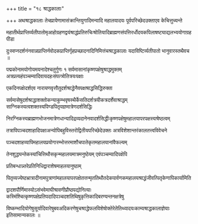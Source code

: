 +++
title = "१८ श्राद्धकालाः"

+++
अथश्राद्धकालाः तेचप्रायेणामासंक्रान्तियुगादिमन्वादि महालयादयः पूर्वपरिच्छेदउक्ताएव केचित्तुच्यन्ते

महातीर्थप्राप्तिर्व्यतीपातोमृआहोग्रहणद्वयंश्राद्धंप्रतिरुचिःश्रोतियादिब्राह्मणसंपत्तिरर्धोदयकपिलाषष्ट्याद्यलभ्ययोगाग्रहपीडा

दुःस्वप्नदर्शनंनवान्नप्राप्तिर्नवोदकप्राप्तिर्गृहप्रच्छादनादिनिमित्तंचश्राद्धकालाः यदाविष्टिर्व्यतीपातो भानुवारस्तथैवच ॥

पद्मकोनामयोगोयमयनादेश्चतुर्गुणः १ सर्वमासानांकृष्णपक्षेषुश्राद्धमुक्तम् अत्रप्रत्यहंपञ्चम्यादिवायदहःसंपत्त्र्वेतित्रयःपक्षाः

एकदिनपक्षेदर्शएव नारायणवृत्तौतुदर्शश्राद्धेनैवपक्षश्राद्धसिद्धिरुक्ता

सर्वमासेषुदर्शश्राद्धाशक्तोकन्याकुम्भवृषस्थैर्केसतिदर्शत्रयीकत्रदर्शेवाश्राद्धम् साग्निकस्यत्वशक्तस्यपिण्डपितृयज्ञमात्रेणदर्शसिद्धिः

निरग्निकस्यब्राह्मणभोजनमात्रेणधान्यादिद्रव्यदानेनवादर्शसिद्धीःकृष्णपक्षेषुमहालयापरपक्षस्यश्रेष्ठत्वम्

तत्रापिपञ्चदशाहादिपक्षाअन्योपिबहुविस्तरोद्वितीयपरिच्छेदेउक्तः अत्रविशेशान्तरंकालतत्त्वविवेचने

पञ्चदशाहव्यापिमहालयप्रयोगारम्भोत्तरमाशौचपातेकृतमहालयानांवैफल्यम्

तेनशुद्ध्यन्तेकस्यांचित्तिथौसकृन्महालयमात्रमनुष्ठेयम् एवंपञ्चम्यादिपक्षेपि

प्रतिबन्धान्न्तरेप्रतिनिधिद्वाराशेषमाहलयानुष्ठाम्

पितृव्यज्येष्ठभ्रात्रादीनामपुत्राणांमहालयापरपक्षेतत्तन्मृततिथौतदेकपार्वणकमहालयश्राद्धंजीवत्पितृकेणापिकार्यामिति

द्वादशपौर्णिमास्योऽसंभवेमाघीश्रावणीप्रौष्ठपद्योनित्याः कस्मिंश्चित्कृष्णपक्षेप्रतिपदादिपञ्चदशतिथिषुकृत्तिकादिबरण्यन्तनक्षत्रेषु

विष्कम्भादियोगेषुसूर्यादिवारेषुबवअदिकरणेषुचश्राद्धेफलविशेषोक्तेरेतेतिथ्यादयःकाम्यश्राद्धकालाज्ञेयाः इतिसामान्यकालः ॥
